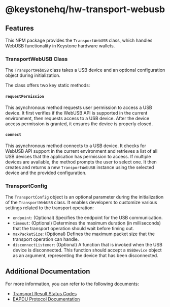# @keystonehq/hw-transport-webusb

## Features

This NPM package provides the `TransportWebUSB` class, which handles WebUSB functionality in Keystone hardware wallets. 

### TransportWebUSB Class

The `TransportWebUSB` class takes a USB device and an optional configuration object during initialization. 

The class offers two key static methods:

#### `requestPermission`

This asynchronous method requests user permission to access a USB device. It first verifies if the WebUSB API is supported in the current environment, then requests access to a USB device. After the device access permission is granted, it ensures the device is properly closed.

#### `connect`

This asynchronous method connects to a USB device. It checks for WebUSB API support in the current environment and retrieves a list of all USB devices that the application has permission to access. If multiple devices are available, the method prompts the user to select one. It then creates and returns a new `TransportWebUSB` instance using the selected device and the provided configuration.

### TransportConfig

The `TransportConfig` object is an optional parameter during the initialization of the `TransportWebUSB` class. It enables developers to customize various settings related to the transport operation:

- `endpoint`: (Optional) Specifies the endpoint for the USB communication.
- `timeout`: (Optional) Determines the maximum duration (in milliseconds) that the transport operation should wait before timing out.
- `maxPacketSize`: (Optional) Defines the maximum packet size that the transport operation can handle.
- `disconnectListener`: (Optional) A function that is invoked when the USB device is disconnected. This function should accept a `USBDevice` object as an argument, representing the device that has been disconnected.

## Additional Documentation

For more information, you can refer to the following documents:

- [Transport Result Status Codes](../../docs/Status_Codes.md)
- [EAPDU Protocol Documentation](../../docs/EAPDU_Readme.md)